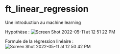 # ft_linear_regression
Une introduction au machine learning

Hypothèse :
![Screen Shot 2022-05-11 at 12 51 22 PM](https://user-images.githubusercontent.com/77042040/167832913-a7613b76-8260-4e2e-ba86-74b575587fe9.png)


Formule de la régression linéaire :
![Screen Shot 2022-05-11 at 12 50 42 PM](https://user-images.githubusercontent.com/77042040/167832835-8364c0b0-1e2f-4c2c-a732-754a6cb3588b.png)
